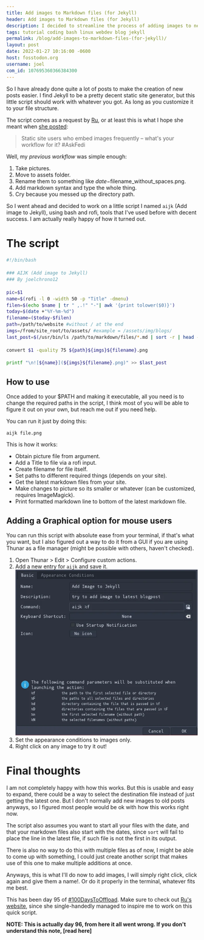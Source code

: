 ```yaml
---
title: Add images to Markdown files (for Jekyll)
header: Add images to Markdown files (for Jekyll)
description: I decided to streamline the process of adding images to new posts quickly, how did I do it? Using bash scripts of course!
tags: tutorial coding bash linux webdev blog jekyll
permalink: /blog/add-images-to-markdown-files-(for-jekyll)/
layout: post
date: 2022-01-27 10:16:00 -0600
host: fosstodon.org
username: joel
com_id: 107695360366384300
---
```


So I have already done quite a lot of posts to make the creation of new posts easier. I find Jekyll to be a pretty decent static site generator, but this little script should work with whatever you got. As long as you customize it to your file structure.

The script comes as a request by [Ru](https://fosstodon.org/@celia), or at least this is what I hope she meant when [she posted](https://fosstodon.org/@celia/107694900078045072):

> Static site users who embed images frequently – what's your workflow for it? #AskFedi

Well, my *previous workflow* was simple enough:

1. Take pictures.
2. Move to assets folder.
3. Rename them to something like $date-$filename_without_spaces.png.
4. Add markdown syntax and type the whole thing.
5. Cry because you messed up the directory path.

So I went ahead and decided to work on a little script I named `aijk` (Add image to Jekyll), using bash and rofi, tools that I've used before with decent success. I am actually really happy of how it turned out.

# The script



```bash
#!/bin/bash

### AIJK (Add image to Jekyll)
### By joelchrono12

pic=$1
name=$(rofi -l 0 -width 50 -p "Title" -dmenu)
filen=$(echo $name | tr " ,.!" "-"| awk '{print tolower($0)}')
today=$(date +"%Y-%m-%d")
filename=($today-$filen)
path=/path/to/website #without / at the end
imgs=/from/site_root/to/assets/ #example = /assets/img/blogs/
last_post=$(/usr/bin/ls /path/to/markdown/files/*.md | sort -r | head -n 1)

convert $1 -quality 75 ${path}${imgs}${filename}.png

printf "\n![${name}](${imgs}${filename}.png)" >> $last_post

```

## How to use

Once added to your $PATH and making it executable, all you need is to change the required paths in the script, I think most of you will be able to figure it out on your own, but reach me out if you need help. 

You can run it just by doing this:

```
aijk file.png
```

This is how it works:

* Obtain picture file from argument.
* Add a Title to file via a rofi input.
* Create filename for file itself.
* Set paths to different required things (depends on your site).
* Get the latest markdown files from your site.
* Make changes to picture so its smaller or whatever (can be customized, requires ImageMagick).
* Print formatted markdown line to bottom of the latest markdown file.

## Adding a Graphical option for mouse users

You can run this script with absolute ease from your terminal, if that's what you want, but I also figured out a way to do it from a GUI if you are using Thunar as a file manager (might be possible with others, haven't checked).

1. Open Thunar > Edit > Configure custom actions.
2. Add a new entry for `aijk` and save it.
![Thunar configuration](/assets/img/blogs/2022-01-27-thunar-configuration.jpg)
4. Set the appearance conditions to images only.
3. Right click on any image to try it out!

# Final thoughts

I am not completely happy with how this works. But this is usable and easy to expand, there could be a way to select the destination file instead of just getting the latest one. But I don't normally add new images to old posts anyways, so I figured most people would be ok with how this works right now.

The script also assumes you want to start all your files with the date, and that your markdown files also start with the dates, since `sort`  will fail to place the line in the latest file, if such file is not the first in its output.

There is also no way to do this with multiple files as of now, I might be able to come up with something, I could just create another script that makes use of this one to make multiple additions at once.

Anyways, this is what I'll do now to add images, I will simply right click, click again and give them a name!. Or do it properly in the terminal, whatever fits me best.

This has been day 95 of [#100DaysToOffload](https://100daystooffload.com). Make sure to check out [Ru's website](https://rusingh.com/), since she single-handedly managed to inspire me to work on this quick script.

**NOTE: This is actually day 96, from here it all went wrong. If you don't understand this note, [read here]**


